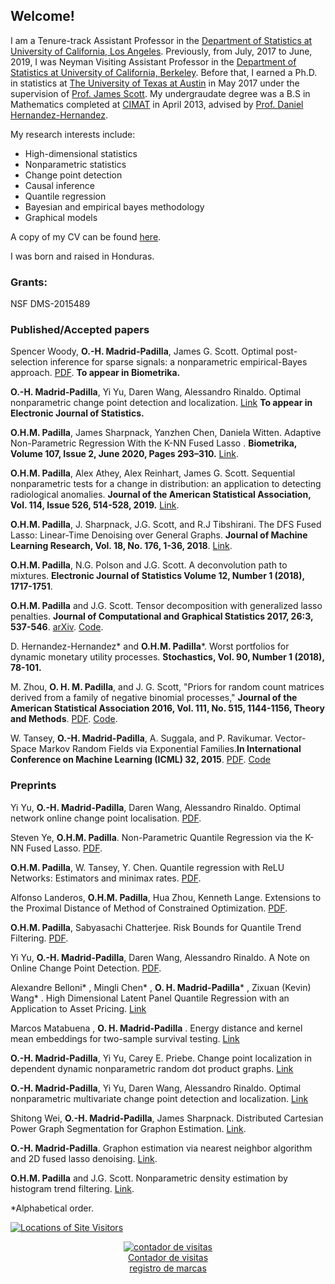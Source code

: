 ## Welcome!

I am  a Tenure-track Assistant Professor in the [Department of Statistics at University of California, Los Angeles](http://statistics.ucla.edu/). Previously,  from  July,  2017 to June, 2019, I was Neyman Visiting Assistant Professor in the [Department of Statistics at University of California, Berkeley](http://statistics.berkeley.edu/).  Before that, I earned a  Ph.D. in statistics at [The University of Texas at Austin](https://stat.utexas.edu/) in May 2017 under the supervision of  [Prof. James Scott](http://jgscott.github.io/). My undergraudate degree was a B.S in Mathematics completed at [CIMAT](https://www.cimat.mx/en) in April 2013, advised by [Prof. Daniel Hernandez-Hernandez](https://www.cimat.mx/~dher/). 

My  research interests  include:
- High-dimensional statistics
- Nonparametric  statistics
- Change point detection
- Causal inference
- Quantile regression 
- Bayesian and empirical bayes methodology
- Graphical models

A copy of my CV  can be found [here](https://github.com/hernanmp/hernanmp.github.io/blob/master/cv_oscar_madrid.pdf).

I was  born  and raised in Honduras.


### Grants:
NSF DMS-2015489 

### Published/Accepted papers

Spencer Woody, **O.-H. Madrid-Padilla**, James G. Scott.  Optimal post-selection inference for sparse signals:
a nonparametric empirical-Bayes approach. [PDF](https://arxiv.org/pdf/1810.11042.pdf). **To appear in Biometrika.** 

 **O.-H. Madrid-Padilla**, Yi Yu, Daren Wang, Alessandro Rinaldo. Optimal nonparametric change point detection and localization. [Link](https://arxiv.org/abs/1905.10019) **To appear in Electronic Journal of Statistics.** 

**O.H.M. Padilla**,  James Sharpnack, Yanzhen Chen, Daniela  Witten.  Adaptive Non-Parametric Regression With the K-NN Fused Lasso
. **Biometrika, Volume 107, Issue 2, June 2020, Pages 293–310.** [Link](https://academic.oup.com/biomet/article-abstract/107/2/293/5717457). 

**O.H.M. Padilla**,  Alex Athey, Alex Reinhart, James G. Scott.  Sequential nonparametric tests for a change in distribution: an application to detecting radiological anomalies. **Journal of the American Statistical Association, Vol. 114, Issue  526, 514-528, 2019.** [Link](https://www.tandfonline.com/doi/abs/10.1080/01621459.2018.1476245?journalCode=uasa20). 

**O.H.M. Padilla**, J. Sharpnack, J.G. Scott, and R.J Tibshirani. The DFS Fused Lasso: Linear-Time Denoising over General Graphs.  **Journal of Machine Learning Research, Vol. 18, No. 176, 1-36, 2018**. [Link](http://www.jmlr.org/papers/volume18/16-532/16-532.pdf).

**O.H.M. Padilla**, N.G. Polson and J.G. Scott. A deconvolution path to mixtures. **Electronic Journal of Statistics Volume 12, Number 1 (2018), 1717-1751**.

**O.H.M. Padilla** and J.G. Scott.  Tensor decomposition with generalized lasso penalties. **Journal of Computational and Graphical Statistics 2017, 26:3, 537-546**. [arXiv](https://arxiv.org/abs/1502.06930). [Code](https://amstat.tandfonline.com/doi/suppl/10.1080/10618600.2016.1255638?scroll=top#.Wepa8ltSzIU).

 D. Hernandez-Hernandez* and **O.H.M. Padilla***.  Worst portfolios for dynamic monetary utility processes. **Stochastics, Vol. 90, Number 1 (2018), 78-101.**

M. Zhou, **O. H. M. Padilla**, and J. G. Scott, "Priors for random count matrices derived from a family of negative binomial processes," **Journal of the American Statistical Association   2016, Vol. 111, No. 515, 1144-1156, Theory and Methods**. [PDF](https://www.tandfonline.com/doi/abs/10.1080/01621459.2015.1075407#.V1SXkberSM8). [Code](https://github.com/mingyuanzhou/NBP_random_count_matrices).
               
 W. Tansey, **O.-H. Madrid-Padilla**, A. Suggala, and P. Ravikumar.  Vector-Space Markov Random Fields via Exponential Families.**In International Conference on Machine Learning (ICML) 32, 2015**. [PDF](http://proceedings.mlr.press/v37/tansey15.pdf). [Code](https://github.com/tansey/vsmrfs) 


### Preprints

Yi Yu, **O.-H. Madrid-Padilla**, Daren Wang, Alessandro Rinaldo.  Optimal network online change point localisation. [PDF](https://arxiv.org/pdf/2101.05477.pdf). 

Steven Ye, **O.H.M. Padilla**.  Non-Parametric Quantile Regression via the K-NN
Fused Lasso. [PDF](https://arxiv.org/pdf/2012.01758.pdf). 


**O.H.M. Padilla**, W. Tansey, Y. Chen.  Quantile regression with ReLU Networks: Estimators and minimax rates. [PDF](https://arxiv.org/pdf/2010.08236.pdf). 


Alfonso Landeros, **O.H.M. Padilla**, Hua Zhou, Kenneth Lange.  Extensions to the Proximal Distance of Method of Constrained
Optimization. [PDF](https://arxiv.org/abs/2009.00801). 

**O.H.M. Padilla**,  Sabyasachi Chatterjee.  Risk Bounds for Quantile Trend Filtering. [PDF](https://arxiv.org/pdf/2007.07472.pdf). 

Yi Yu, **O.-H. Madrid-Padilla**, Daren Wang, Alessandro Rinaldo.  A Note on Online Change Point Detection. [PDF](https://arxiv.org/pdf/2006.03283.pdf). 

 
Alexandre Belloni* , Mingli Chen* , **O. H. Madrid-Padilla*** , Zixuan (Kevin) Wang* .  High Dimensional Latent Panel Quantile Regression with an Application to Asset Pricing. [Link](https://arxiv.org/pdf/1912.02151.pdf)


Marcos Matabuena , **O. H. Madrid-Padilla** .  Energy distance and kernel mean embeddings for two-sample
survival testing. [Link](https://arxiv.org/pdf/1912.04160.pdf)


 **O.-H. Madrid-Padilla**, Yi Yu,  Carey E. Priebe. Change point localization in dependent
dynamic nonparametric random dot product graphs. [Link](https://arxiv.org/abs/1911.07494)

 **O.-H. Madrid-Padilla**, Yi Yu, Daren Wang, Alessandro Rinaldo. Optimal nonparametric multivariate change point detection and localization. [Link](http://arxiv.org/abs/1910.13289)
 
 
Shitong Wei, **O.-H. Madrid-Padilla**, James Sharpnack. Distributed Cartesian Power Graph Segmentation for Graphon Estimation. [Link](https://arxiv.org/abs/1805.09978).

**O.-H. Madrid-Padilla**.  Graphon estimation via nearest neighbor algorithm and 2D fused lasso denoising. [Link](https://arxiv.org/pdf/1805.07042.pdf).

**O.H.M. Padilla** and J.G. Scott.  Nonparametric density estimation by histogram trend filtering. [Link](https://arxiv.org/abs/1509.04348).

*Alphabetical order.

<a href="https://m.maploco.com/details/24f5xvqg"><img style="border:0px;" src="https://www.maploco.com/vmap/s/9978856.png" alt="Locations of Site Visitors" title="Locations of Site Visitors"/></a>  

<!-- Contador de visitas -->
<center><a href="http://www.websmultimedia.com/contador-de-visitas-gratis" title="Contador De Visitas Gratis">
<img style="border: 0px solid; display: inline;" alt="contador de visitas" src="http://www.websmultimedia.com/contador-de-visitas.php?id=264508"></a><br><a href='http://www.websmultimedia.com/contador-de-visitas-gratis'>Contador de visitas</a><br><a href='http://www.websmultimedia.com/registro-de-marcas-y-logotipos'>registro de marcas</a></center>
<!-- Fin Contador de visitas -->
